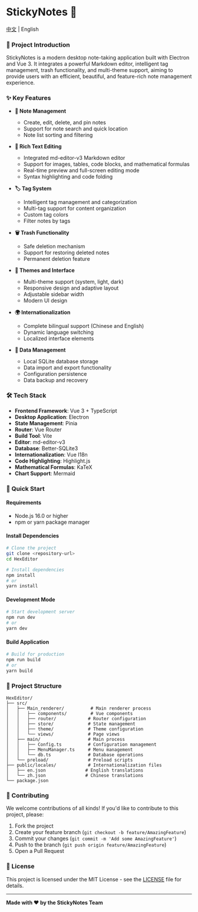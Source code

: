 # StickyNotes 📝

[中文](README-CH.md) | English

### 📖 Project Introduction

StickyNotes is a modern desktop note-taking application built with Electron and Vue 3. It integrates a powerful Markdown editor, intelligent tag management, trash functionality, and multi-theme support, aiming to provide users with an efficient, beautiful, and feature-rich note management experience.

### ✨ Key Features

- **📝 Note Management**
  - Create, edit, delete, and pin notes
  - Support for note search and quick location
  - Note list sorting and filtering

- **🎨 Rich Text Editing**
  - Integrated md-editor-v3 Markdown editor
  - Support for images, tables, code blocks, and mathematical formulas
  - Real-time preview and full-screen editing mode
  - Syntax highlighting and code folding

- **🏷️ Tag System**
  - Intelligent tag management and categorization
  - Multi-tag support for content organization
  - Custom tag colors
  - Filter notes by tags

- **🗑️ Trash Functionality**
  - Safe deletion mechanism
  - Support for restoring deleted notes
  - Permanent deletion feature

- **🎨 Themes and Interface**
  - Multi-theme support (system, light, dark)
  - Responsive design and adaptive layout
  - Adjustable sidebar width
  - Modern UI design

- **🌍 Internationalization**
  - Complete bilingual support (Chinese and English)
  - Dynamic language switching
  - Localized interface elements

- **💾 Data Management**
  - Local SQLite database storage
  - Data import and export functionality
  - Configuration persistence
  - Data backup and recovery

### 🛠️ Tech Stack

- **Frontend Framework**: Vue 3 + TypeScript
- **Desktop Application**: Electron
- **State Management**: Pinia
- **Router**: Vue Router
- **Build Tool**: Vite
- **Editor**: md-editor-v3
- **Database**: Better-SQLite3
- **Internationalization**: Vue I18n
- **Code Highlighting**: Highlight.js
- **Mathematical Formulas**: KaTeX
- **Chart Support**: Mermaid

### 🚀 Quick Start

#### Requirements

- Node.js 16.0 or higher
- npm or yarn package manager

#### Install Dependencies

```bash
# Clone the project
git clone <repository-url>
cd HexEditor

# Install dependencies
npm install
# or
yarn install
```

#### Development Mode

```bash
# Start development server
npm run dev
# or
yarn dev
```

#### Build Application

```bash
# Build for production
npm run build
# or
yarn build
```

### 📁 Project Structure

```
HexEditor/
├── src/
│   ├── Main_renderer/          # Main renderer process
│   │   ├── components/         # Vue components
│   │   ├── router/            # Router configuration
│   │   ├── store/             # State management
│   │   ├── theme/             # Theme configuration
│   │   └── views/             # Page views
│   ├── main/                  # Main process
│   │   ├── Config.ts          # Configuration management
│   │   ├── MenuManager.ts     # Menu management
│   │   └── db.ts              # Database operations
│   └── preload/               # Preload scripts
├── public/locales/            # Internationalization files
│   ├── en.json               # English translations
│   └── zh.json               # Chinese translations
└── package.json
```

### 🤝 Contributing

We welcome contributions of all kinds! If you'd like to contribute to this project, please:

1. Fork the project
2. Create your feature branch (`git checkout -b feature/AmazingFeature`)
3. Commit your changes (`git commit -m 'Add some AmazingFeature'`)
4. Push to the branch (`git push origin feature/AmazingFeature`)
5. Open a Pull Request

### 📄 License

This project is licensed under the MIT License - see the [LICENSE](LICENSE) file for details.

---

**Made with ❤️ by the StickyNotes Team**
